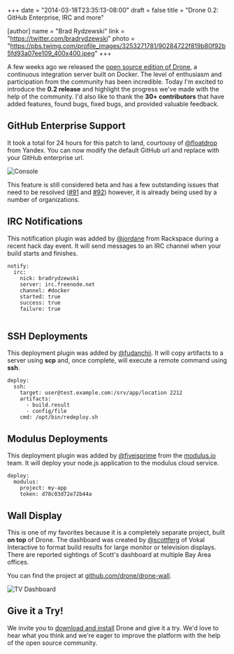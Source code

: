 +++
date = "2014-03-18T23:35:13-08:00"
draft = false
title = "Drone 0.2: GitHub Enterprise, IRC and more"

[author]
  name = "Brad Rydzewski"
  link = "https://twitter.com/bradrydzewski"
  photo = "https://pbs.twimg.com/profile_images/3253271781/90284722f819b80f92b5fd93a07ee109_400x400.jpeg"
+++


A few weeks ago we released the [open source edition of Drone](https://github.com/drone/drone), a continuous integration server built on Docker. The level of enthusiasm and participation
from the community has been incredible. Today I'm excited to introduce the **0.2 release** and highlight the progress we've made with the help of the community. I'd also like to thank the **30+ contributors** that have added features, found bugs, fixed bugs, and provided valuable feedback.

## GitHub Enterprise Support

It took a total for 24 hours for this patch to land, courtousy of [@floatdrop](https://github.com/floatdrop)
from Yandex. You can now modify the default GitHub url and replace with your
GitHub enterprise url.

![Console](/images/oss_screenshot_github_enterprise.png)

This feature is still considered beta and has a few outstanding issues that need
to be resolved ([#91](https://github.com/drone/drone/issues/91) and
[#92](https://github.com/drone/drone/issues/92)) however, it is already being
used by a number of organizations.

## IRC Notifications

This notification plugin was added by [@jordane](https://github.com/jordane)
from Rackspace during a recent hack day event. It will send messages to an IRC channel
when your build starts and finishes.

```
notify:
  irc:
    nick: bradrydzewski
    server: irc.freenode.net
    channel: #docker
    started: true
    success: true
    failure: true
    
```

## SSH Deployments

This deployment plugin was added by [@fudanchii](https://github.com/fudanchii).
It will copy artifacts to a server using **scp** and, once complete, will execute
a remote command using **ssh**.

```
deploy:
  ssh:
    target: user@test.example.com:/srv/app/location 2212
    artifacts:
      - build.result
      - config/file
    cmd: /opt/bin/redeploy.sh
```

## Modulus Deployments

This deployment plugin was added by [@fiveisprime](https://github.com/fiveisprime)
from the [modulus.io](https://modulus.io) team. It will deploy your node.js application
to the modulus cloud service.

```
deploy:
  modulus:
    project: my-app
    token: d78c03d72e72b44a
```

## Wall Display

This is one of my favorites because it is a completely separate project,
built **on top** of Drone. The dashboard was created by [@scottferg](https://github.com/scottferg)
of Vokal Interactive to format build results for large monitor or television displays.
There are reported sightings of Scott's dashboard at multiple Bay Area offices.

You can find the project at [github.com/drone/drone-wall](https://github.com/drone/drone-wall).

![TV Dashboard](https://pbs.twimg.com/media/BiIgju7CYAA6jz-.png)

## Give it a Try!

We invite you to [download and install](http://drone.readthedocs.org/en/latest/install.html)
Drone and give it a try. We'd love to hear what you think and we're eager to
improve the platform with the help of the open source community.


